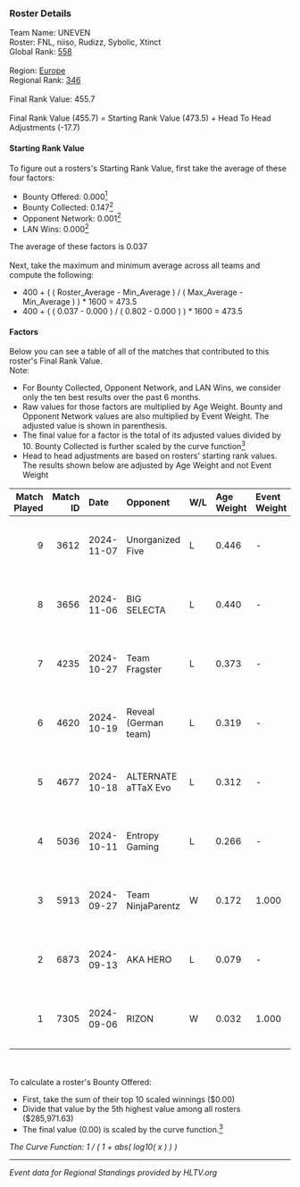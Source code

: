 ### Roster Details<br />
Team Name: UNEVEN<br />
Roster: FNL, niiso, Rudizz, Sybolic, Xtinct<br />
Global Rank: [558](../../standings_global_2025_02_28.md)<br />
<br />
Region: [Europe]( ../../standings_europe_2025_02_28.md)<br />
Regional Rank: [346]( ../../standings_europe_2025_02_28.md)<br />
<br />
Final Rank Value:  455.7<br />
<br />
Final Rank Value (455.7) = Starting Rank Value (473.5) + Head To Head Adjustments (-17.7)<br />

#### Starting Rank Value<br />
To figure out a rosters's Starting Rank Value, first take the average of these four factors:<br />
- Bounty Offered: 0.000[<sup>1</sup>](#table2)
- Bounty Collected: 0.147[<sup>2</sup>](#table1)
- Opponent Network: 0.001[<sup>2</sup>](#table1)
- LAN Wins: 0.000[<sup>2</sup>](#table1)

The average of these factors is 0.037<br />
<br />
Next, take the maximum and minimum average across all teams and compute the following:<br />
- 400 + ( ( Roster_Average - Min_Average ) / ( Max_Average - Min_Average ) ) * 1600 = 473.5
- 400 + ( ( 0.037 - 0.000 ) / ( 0.802 - 0.000 ) ) * 1600 = 473.5


#### Factors<br />
Below you can see a table of all of the matches that contributed to this roster's Final Rank Value.<br />
Note:<br />

- For Bounty Collected, Opponent Network, and LAN Wins, we consider only the ten best results over the past 6 months.
- Raw values for those factors are multiplied by Age Weight. Bounty and Opponent Network values are also multiplied by Event Weight. The adjusted value is shown in parenthesis.
- The final value for a factor is the total of its adjusted values divided by 10. Bounty Collected is further scaled by the curve function[<sup>3</sup>](#curveFunction)
- Head to head adjustments are based on rosters' starting rank values. The results shown below are adjusted by Age Weight and not Event Weight
<span id="table1"></span><br />


| Match Played | Match ID | Date       | Opponent             | W/L | Age Weight | Event Weight | Bounty Collected | Opponent Network | LAN Wins  | H2H Adj. | Roster                                |
| -: | -: | :- | :- | :- | :- | :- | :- | :- | :- | -: | :- |
|            9 |     3612 | 2024-11-07 | Unorganized Five     | L   | 0.446      | -            | -                | -                | -         |    -4.55 | FNL, niiso, Rudizz, Sybolic, Xtinct   |
|            8 |     3656 | 2024-11-06 | BIG SELECTA          | L   | 0.440      | -            | -                | -                | -         |    -4.86 | FNL, niiso, Rudizz, Sybolic, Xtinct   |
|            7 |     4235 | 2024-10-27 | Team Fragster        | L   | 0.373      | -            | -                | -                | -         |    -3.48 | FNL, niiso, Rudizz, Sybolic, Xtinct   |
|            6 |     4620 | 2024-10-19 | Reveal (German team) | L   | 0.319      | -            | -                | -                | -         |    -2.28 | FNL, niiso, Rudizz, Sybolic, Xtinct   |
|            5 |     4677 | 2024-10-18 | ALTERNATE aTTaX Evo  | L   | 0.312      | -            | -                | -                | -         |    -2.74 | FNL, niiso, Rudizz, Sybolic, Xtinct   |
|            4 |     5036 | 2024-10-11 | Entropy Gaming       | L   | 0.266      | -            | -                | -                | -         |    -2.91 | FNL, jaadoosh, niiso, Rudizz, Sybolic |
|            3 |     5913 | 2024-09-27 | Team NinjaParentz    | W   | 0.172      | 1.000        | 0.000 (0.000)    | 0.040 (0.007)    | 0 (0.000) |     3.51 | FNL, jaadoosh, niiso, Rudizz, Sybolic |
|            2 |     6873 | 2024-09-13 | AKA HERO             | L   | 0.079      | -            | -                | -                | -         |    -0.81 | FNL, niiso, Rudizz, Sybolic, Xtinct   |
|            1 |     7305 | 2024-09-06 | RIZON                | W   | 0.032      | 1.000        | 0.000 (0.000)    | 0.000 (0.000)    | 0 (0.000) |     0.41 | FNL, niiso, Rudizz, Sybolic, Xtinct   |

<br />
<span id="table2"></span><br />
To calculate a roster's Bounty Offered:<br />

- First, take the sum of their top 10 scaled winnings ($0.00)
- Divide that value by the 5th highest value among all rosters ($285,971.63)
- The final value (0.00) is scaled by the curve function.[<sup>3</sup>](#curveFunction)

<span id="curveFunction"></span>_The Curve Function: 1 / ( 1 + abs( log10( x ) ) )_<br />

---
_Event data for Regional Standings provided by HLTV.org_<br />
